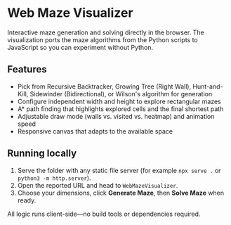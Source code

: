 # Web Maze Visualizer

Interactive maze generation and solving directly in the browser. The visualization ports the maze algorithms from the Python scripts to JavaScript so you can experiment without Python.

## Features

- Pick from Recursive Backtracker, Growing Tree (Right Wall), Hunt-and-Kill, Sidewinder (Bidirectional), or Wilson's algorithm for generation
- Configure independent width and height to explore rectangular mazes
- A* path finding that highlights explored cells and the final shortest path
- Adjustable draw mode (walls vs. visited vs. heatmap) and animation speed
- Responsive canvas that adapts to the available space

## Running locally

1. Serve the folder with any static file server (for example `npx serve .` or `python3 -m http.server`).
2. Open the reported URL and head to `WebMazeVisualizer`.
3. Choose your dimensions, click **Generate Maze**, then **Solve Maze** when ready.

All logic runs client-side—no build tools or dependencies required.
